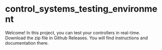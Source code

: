 # control_systems_testing_environment
Welcome!
In this project, you can test your controllers in real-time.
Download the zip file in Github Releases.
You will find instructions and documentation there.
